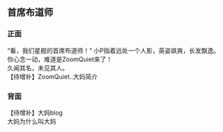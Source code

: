 ## 首席布道师

### 正面
“看，我们星舰的首席布道师！“ 小P指着远处一个人影，英姿飒爽，长发飘逸。  
你心念一动，难道是ZoomQuiet来了！  
久闻其名，未见其人。  
【待增补】ZoomQuiet..大妈简介

### 背面
【待增补】大妈blog  
大妈为什么叫大妈
